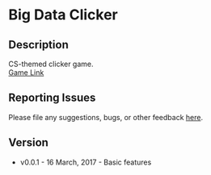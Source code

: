# Big Data Clicker
## Description
CS-themed clicker game.  
[Game Link](https://azhu7.github.io/BigDataClicker/)

## Reporting Issues
Please file any suggestions, bugs, or other feedback [here](https://github.com/azhu7/SpotifyAdMute/issues).

## Version
- v0.0.1 - 16 March, 2017 - Basic features
